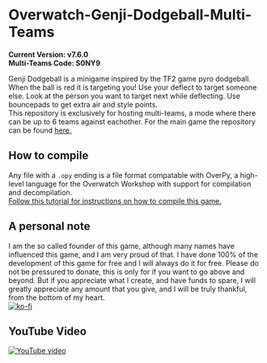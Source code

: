# Overwatch-Genji-Dodgeball-Multi-Teams
**Current Version: v7.6.0**  
**Multi-Teams Code: S0NY9**  

Genji Dodgeball is a minigame inspired by the TF2 game pyro dodgeball.
When the ball is red it is targeting you! Use your deflect to target someone else. Look at the person you want to target next while deflecting. Use bouncepads to get extra air and style points.  
This repository is exclusively for hosting multi-teams, a mode where there can be up to 6 teams against eachother. For the main game the repository can be found [here.](https://github.com/Mazawrath/Overwatch-Genji-Dodgeball)

## How to compile  
Any file with a `.opy` ending is a file format compatable with OverPy, a high-level language for the Overwatch Workshop with support for compilation and decompilation.  
[Follow this tutorial for instructions on how to compile this game.](https://github.com/Zezombye/overpy/wiki/General-usage)

## A personal note
I am the so called founder of this game, although many names have influenced this game, and I am very proud of that.
I have done 100% of the development of this game for free and I will always do it for free. Please do not be pressured to donate, this is only for if you want to go above and beyond. But if you appreciate what I create, and have funds to spare, I will greatly appreciate any amount that you give, and I will be truly thankful, from the bottom of my heart.  
[![ko-fi](https://ko-fi.com/img/githubbutton_sm.svg)](https://ko-fi.com/Q5Q64CGIL)  

## YouTube Video
[![YouTube video](http://img.youtube.com/vi/mQmDIZGKKR8/0.jpg)](http://www.youtube.com/watch?v=mQmDIZGKKR8)
